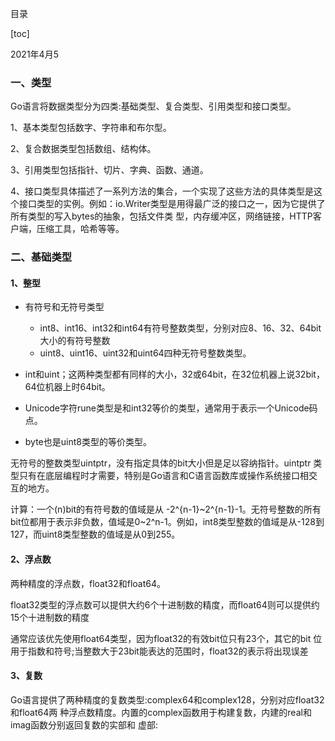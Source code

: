 目录

[toc]

2021年4月5

### 一、类型

Go语言将数据类型分为四类:基础类型、复合类型、引用类型和接口类型。

1、基本类型包括数字、字符串和布尔型。

2、复合数据类型包括数组、结构体。

3、引用类型包括指针、切片、字典、函数、通道。

4、接口类型具体描述了一系列方法的集合，一个实现了这些方法的具体类型是这个接口类型的实例。例如：io.Writer类型是用得最广泛的接口之一，因为它提供了所有类型的写入bytes的抽象，包括文件类 型，内存缓冲区，网络链接，HTTP客户端，压缩工具，哈希等等。

### 二、基础类型

#### 1、整型

- 有符号和无符号类型
  - int8、int16、int32和int64有符号整数类型，分别对应8、16、32、64bit大小的有符号整数
  - uint8、uint16、uint32和uint64四种无符号整数类型。

- int和uint；这两种类型都有同样的大小，32或64bit，在32位机器上说32bit，64位机器上时64bit。

- Unicode字符rune类型是和int32等价的类型，通常用于表示一个Unicode码点。

- byte也是uint8类型的等价类型。

无符号的整数类型uintptr，没有指定具体的bit大小但是足以容纳指针。uintptr 类型只有在底层编程时才需要，特别是Go语言和C语言函数库或操作系统接口相交互的地方。

计算：一个(n)bit的有符号数的值域是从 -2^{n-1}~2^{n-1}-1。无符号整数的所有bit位都用于表示非负数，值域是0~2^n-1。例如，int8类型整数的值域是从-128到127，而uint8类型整数的值域是从0到255。

#### 2、浮点数

两种精度的浮点数，float32和float64。

float32类型的浮点数可以提供大约6个十进制数的精度，而float64则可以提供约15个十进制数的精度

通常应该优先使用float64类型，因为float32的有效bit位只有23个，其它的bit 位用于指数和符号;当整数大于23bit能表达的范围时，float32的表示将出现误差

#### 3、复数

Go语言提供了两种精度的复数类型:complex64和complex128，分别对应float32和float64两 种浮点数精度。内置的complex函数用于构建复数，内建的real和imag函数分别返回复数的实部和 虚部: